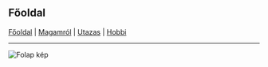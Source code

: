 ## Főoldal


[Főoldal](http://mcsakanyi.github.io) | [Magamról](http://mcsakanyi.github.io/magamrol.md) | [Utazas](http://mcsakanyi.github.io/mcsakanyi.github.io/utazas.md) | [Hobbi](http://mcsakanyi.github.io/mcsakanyi.github.io/hobbi.md)
<hr>

![Folap kép](https://tankshop.hu/wp-content/uploads/2018/07/tankcsapda-logo-footer.jpg)


